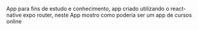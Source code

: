 App para fins de estudo e conhecimento, app criado utilizando o react-native
expo router, neste App mostro como poderia ser um app de cursos online
